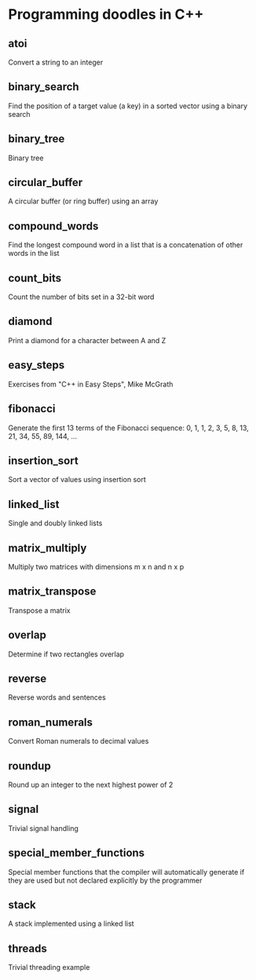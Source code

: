 # Programming doodles in C++

## atoi
Convert a string to an integer

## binary_search
Find the position of a target value (a key) in a sorted vector using a binary search

## binary_tree
Binary tree

## circular_buffer
A circular buffer (or ring buffer) using an array

## compound_words
Find the longest compound word in a list that is a concatenation of other words in the list

## count_bits
Count the number of bits set in a 32-bit word

## diamond
Print a diamond for a character between A and Z

## easy_steps
Exercises from "C++ in Easy Steps", Mike McGrath

## fibonacci
Generate the first 13 terms of the Fibonacci sequence:
    0, 1, 1, 2, 3, 5, 8, 13, 21, 34, 55, 89, 144, ...

## insertion_sort
Sort a vector of values using insertion sort

## linked_list
Single and doubly linked lists

## matrix_multiply
Multiply two matrices with dimensions m x n and n x p

## matrix_transpose
Transpose a matrix

## overlap
Determine if two rectangles overlap

## reverse
Reverse words and sentences

## roman_numerals
Convert Roman numerals to decimal values

## roundup
Round up an integer to the next highest power of 2

## signal
Trivial signal handling

## special_member_functions
Special member functions that the compiler will automatically generate if they are used but not declared explicitly by the programmer

## stack
A stack implemented using a linked list

## threads
Trivial threading example
